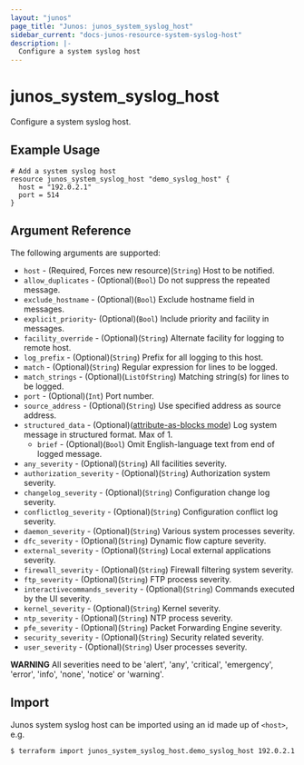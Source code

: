 ```yaml
---
layout: "junos"
page_title: "Junos: junos_system_syslog_host"
sidebar_current: "docs-junos-resource-system-syslog-host"
description: |-
  Configure a system syslog host
---
```


# junos_system_syslog_host

Configure a system syslog host.

## Example Usage

```hcl
# Add a system syslog host
resource junos_system_syslog_host "demo_syslog_host" {
  host = "192.0.2.1"
  port = 514
}
```

## Argument Reference

The following arguments are supported:

* `host` - (Required, Forces new resource)(`String`) Host to be notified.
* `allow_duplicates` - (Optional)(`Bool`) Do not suppress the repeated message.
* `exclude_hostname` - (Optional)(`Bool`) Exclude hostname field in messages.
* `explicit_priority`- (Optional)(`Bool`) Include priority and facility in messages.
* `facility_override` - (Optional)(`String`) Alternate facility for logging to remote host.
* `log_prefix` - (Optional)(`String`) Prefix for all logging to this host.
* `match` - (Optional)(`String`) Regular expression for lines to be logged.
* `match_strings` - (Optional)(`ListOfString`) Matching string(s) for lines to be logged.
* `port` - (Optional)(`Int`) Port number.
* `source_address` - (Optional)(`String`) Use specified address as source address.
* `structured_data` - (Optional)([attribute-as-blocks mode](https://www.terraform.io/docs/configuration/attr-as-blocks.html)) Log system message in structured format. Max of 1.
  * `brief` - (Optional)(`Bool`) Omit English-language text from end of logged message.
* `any_severity` - (Optional)(`String`) All facilities severity.
* `authorization_severity` - (Optional)(`String`) Authorization system severity.
* `changelog_severity` - (Optional)(`String`) Configuration change log severity.
* `conflictlog_severity` - (Optional)(`String`) Configuration conflict log severity.
* `daemon_severity` - (Optional)(`String`) Various system processes severity.
* `dfc_severity` - (Optional)(`String`) Dynamic flow capture severity.
* `external_severity` - (Optional)(`String`) Local external applications severity.
* `firewall_severity` - (Optional)(`String`) Firewall filtering system severity.
* `ftp_severity` - (Optional)(`String`) FTP process severity.
* `interactivecommands_severity` - (Optional)(`String`) Commands executed by the UI severity.
* `kernel_severity` - (Optional)(`String`) Kernel severity.
* `ntp_severity` - (Optional)(`String`) NTP process severity.
* `pfe_severity` - (Optional)(`String`) Packet Forwarding Engine severity.
* `security_severity` - (Optional)(`String`) Security related severity.
* `user_severity` - (Optional)(`String`) User processes severity.

**WARNING** All severities need to be 'alert', 'any', 'critical', 'emergency', 'error', 'info', 'none', 'notice' or 'warning'.

## Import

Junos system syslog host can be imported using an id made up of `<host>`, e.g.

```
$ terraform import junos_system_syslog_host.demo_syslog_host 192.0.2.1
```
